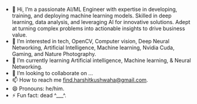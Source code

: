 - 👋 Hi, I’m a passionate AI/ML Engineer with expertise in developing, training, and deploying machine learning models. Skilled in deep learning, data analysis, and leveraging AI for innovative solutions. Adept at turning complex problems into actionable insights to drive business value.
- 👀 I’m interested in tech, OpenCV, Computer vision, Deep Neural Networking, Artificial Intelligence, Machine learning, Nvidia Cuda, Gaming, and Nature Photography.
- 🌱 I’m currently learning Artificial intelligence, Machine learning, & Neural Networking.
- 💞️ I’m looking to collaborate on ...
- 📫 How to reach me find.harshitkushwaha@gmail.com.
- 😄 Pronouns: he/him.
- ⚡ Fun fact: dead ^___^.
